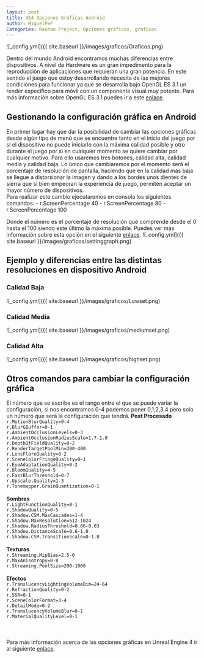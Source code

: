 ```yaml
---
layout: post
title: UE4 Opciones Gráficas Android
author: MiguelPeF
Categories: Rashan Project, Opciones gráficas, gráficos
---
```


![_config.yml]({{ site.baseurl }}/images/graficos/Graficos.png)

Dentro del mundo Android encontramos muchas diferencias entre dispositivos. A nivel de Hardware es un gran impedimento para la reproducción de aplicaciones que requieran una gran potencia. 
En este sentido el juego que estoy desarrollando necesita de las mejores condiciones para funcionar ya que se desarrolla bajo OpenGL ES 3.1 un render específico para móvil con un componente visual muy potente. Para más información sobre OpenGL ES 3.1 puedes ir a este <a href="https://docs.unrealengine.com/en-US/Platforms/Mobile/Android/OpenGLES31MobileRenderer/index.html">enlace</a>.

<h2>Gestionando la configuración gráfica en Android</h2>
En primer lugar hay que dar la posibilidad de cambiar las opciones gráficas desde algún tipo de menú que se encuentre tanto en el inicio del juego por si el dispositivo no puede iniciarlo con la máxima calidad posible y otro durante el juego por si en cualquier momento se quiere cambiar por cualquier motivo.
Para ello usaremos tres botones, calidad alta, calidad media y calidad baja. Lo único que cambiaremos por el momento será el porcentaje de resolución de pantalla, haciendo que en la calidad más baja se llegue a distorsionar la imagen y dando a los bordes unos dientes de sierra que si bien empeoran la experiencia de juego, permiten aceptar un mayor número de dispositivos.
</br>
Para realizar este cambio ejecutaremos en consola los siguientes comandos:
- r.ScreenPercentage 40
- r.ScreenPercentage 80
- r.ScreenPercentage 100

Donde el número es el porcentaje de resolución que comprende desde el 0 hasta el 100 siendo este último la máxima posible. Puedes ver más información sobre esta opción en el siguiente <a href="https://docs.unrealengine.com/en-US/Resources/ContentExamples/PostProcessing/1_13/index.html">enlace</a>.
![_config.yml]({{ site.baseurl }}/images/graficos/settinggraph.png)
</br>
<h2>Ejemplo y diferencias entre las distintas resoluciones en dispositivo Android</h2>
<h3>Calidad Baja</h3>
![_config.yml]({{ site.baseurl }}/images/graficos/Lowset.png)
</br>
<h3>Calidad Media</h3>
![_config.yml]({{ site.baseurl }}/images/graficos/mediumset.png)
</br>
<h3>Calidad Alta</h3>
![_config.yml]({{ site.baseurl }}/images/graficos/highset.png)
</br>
<h2>Otros comandos para cambiar la configuración gráfica</h2>
El número que se escribe es el rango entre el que se puede variar la configuración, si nos encontramos 0-4 podemos poner 0,1,2,3,4 pero solo un número que será la configuración que tendrá.
<b>Post Procesado</b>
<code>
r.MotionBlurQuality=0-4
r.BlurGBuffer=0-1
r.AmbientOcclusionLevels=0-3
r.AmbientOcclusionRadiusScale=1.7-1.0
r.DepthOfFieldQuality=0-2
r.RenderTargetPoolMin=300-400
r.LensFlareQuality=0-2
r.SceneColorFringeQuality=0-1
r.EyeAdaptationQuality=0-2
r.BloomQuality=4-5
r.FastBlurThreshold=0-7
r.Upscale.Quality=1-3
r.Tonemapper.GrainQuantization=0-1
</code>
</br>
<b>Sombras</b>
<code>
r.LightFunctionQuality=0-1
r.ShadowQuality=0-5
r.Shadow.CSM.MaxCascades=1-4
r.Shadow.MaxResolution=512-1024
r.Shadow.RadiusThreshold=0.06-0.03
r.Shadow.DistanceScale=0.6-1.0
r.Shadow.CSM.TransitionScale=0-1.0
</code>
</br>
<b>Texturas</b>
<code>
r.Streaming.MipBias=2.5-0
r.MaxAnisotropy=0-8
r.Streaming.PoolSize=200-1000
</code>
</br>
<b>Efectos</b>
<code>
r.TranslucencyLightingVolumeDim=24-64
r.RefractionQuality=0-2
r.SSR=0-1
r.SceneColorFormat=3-4
r.DetailMode=0-2
r.TranslucencyVolumeBlur=0-1
r.MaterialQualityLevel=0-1
</code>
</br>
</br>
</br>
Para más información acerca de las opciones gráficas en Unreal Engine 4 ir al siguiente <a href="https://docs.unrealengine.com/en-US/Engine/Performance/Scalability/ScalabilityReference/index.html">enlace</a>.
